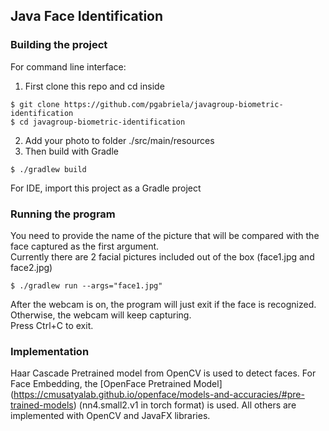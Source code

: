 ## Java Face Identification


### Building the project
For command line interface:<br/>
1. First clone this repo and cd inside<br/>
```
$ git clone https://github.com/pgabriela/javagroup-biometric-identification
$ cd javagroup-biometric-identification
```
2. Add your photo to folder ./src/main/resources<br/>
3. Then build with Gradle<br/>
```
$ ./gradlew build
```

For IDE, import this project as a Gradle project


### Running the program
You need to provide the name of the picture that will be compared
with the face captured as the first argument.<br/> Currently there are
2 facial pictures included out of the box (face1.jpg and face2.jpg)
```
$ ./gradlew run --args="face1.jpg"
```
After the webcam is on, the program will just exit if the face is recognized.<br/>
Otherwise, the webcam will keep capturing.<br/>
Press Ctrl+C to exit.


### Implementation
Haar Cascade Pretrained model from OpenCV is used to detect faces.
For Face Embedding, the [OpenFace Pretrained Model] (https://cmusatyalab.github.io/openface/models-and-accuracies/#pre-trained-models) (nn4.small2.v1 in torch format) is used.
All others are implemented with OpenCV and JavaFX libraries.
